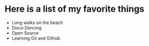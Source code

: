 # Here is a list of my favorite things
- Long walks on the beach
- Disco Dancing
- Open Source
- Learning Git and Github

